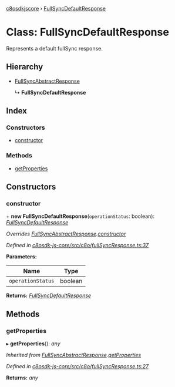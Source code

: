 [c8osdkjscore](../README.md) › [FullSyncDefaultResponse](fullsyncdefaultresponse.md)

# Class: FullSyncDefaultResponse

Represents a default fullSync response.

## Hierarchy

* [FullSyncAbstractResponse](fullsyncabstractresponse.md)

  ↳ **FullSyncDefaultResponse**

## Index

### Constructors

* [constructor](fullsyncdefaultresponse.md#constructor)

### Methods

* [getProperties](fullsyncdefaultresponse.md#getproperties)

## Constructors

###  constructor

\+ **new FullSyncDefaultResponse**(`operationStatus`: boolean): *[FullSyncDefaultResponse](fullsyncdefaultresponse.md)*

*Overrides [FullSyncAbstractResponse](fullsyncabstractresponse.md).[constructor](fullsyncabstractresponse.md#constructor)*

*Defined in [c8osdk-js-core/src/c8o/fullSyncResponse.ts:37](https://github.com/convertigo/c8osdk-angular/blob/cb8b414/src/c8o/fullSyncResponse.ts#L37)*

**Parameters:**

Name | Type |
------ | ------ |
`operationStatus` | boolean |

**Returns:** *[FullSyncDefaultResponse](fullsyncdefaultresponse.md)*

## Methods

###  getProperties

▸ **getProperties**(): *any*

*Inherited from [FullSyncAbstractResponse](fullsyncabstractresponse.md).[getProperties](fullsyncabstractresponse.md#getproperties)*

*Defined in [c8osdk-js-core/src/c8o/fullSyncResponse.ts:27](https://github.com/convertigo/c8osdk-angular/blob/cb8b414/src/c8o/fullSyncResponse.ts#L27)*

**Returns:** *any*
